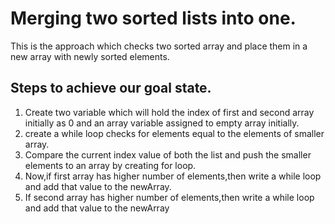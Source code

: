 # Merging two sorted lists into one.

This is the approach which checks two sorted array and place them in a new array with newly sorted elements.

## Steps to achieve our goal state.

1. Create two variable which will hold the index of first and second array initially as 0 and an array variable assigned to empty array initially.
2. create a while loop checks for elements equal to the elements of smaller array.
3. Compare the current index value of both the list and push the smaller elements to an array by creating for loop.
4. Now,if first array has higher number of elements,then write a while loop and add that value to the newArray.
5. If second array has higher number of elements,then write a while loop and add that value to the newArray
